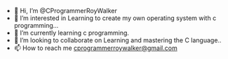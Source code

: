 - 👋 Hi, I’m @CProgrammerRoyWalker
- 👀 I’m interested in Learning to create my own operating system with c programming...
- 🌱 I’m currently learning c programming.
- 💞️ I’m looking to collaborate on Learning and mastering the C language..
- 📫 How to reach me cprogrammerroywalker@gmail.com

<!---
CProgrammerRoyWalker/CProgrammerRoyWalker is a ✨ special ✨ repository because its `README.md` (this file) appears on your GitHub profile.
You can click the Preview link to take a look at your changes.
--->

